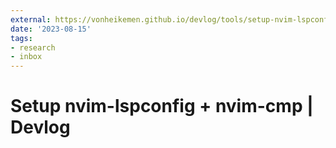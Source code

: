```yaml
---
external: https://vonheikemen.github.io/devlog/tools/setup-nvim-lspconfig-plus-nvim-cmp/
date: '2023-08-15'
tags:
- research
- inbox
---
```


# Setup nvim-lspconfig + nvim-cmp | Devlog
